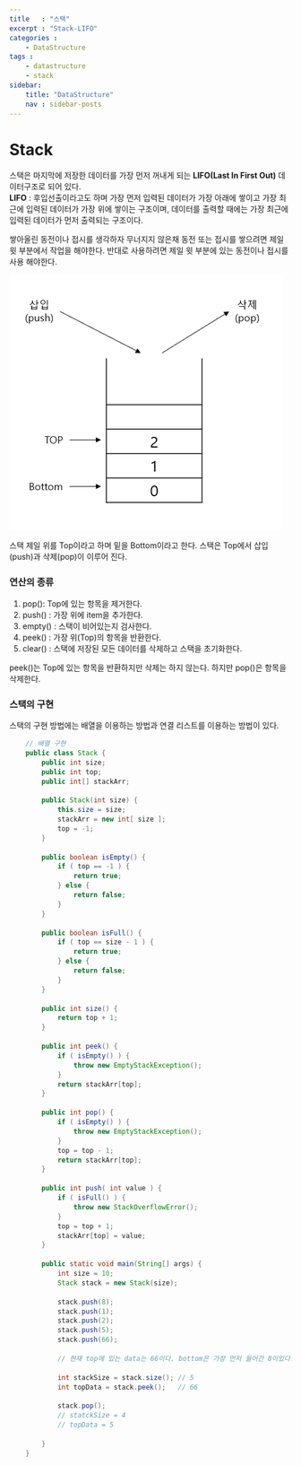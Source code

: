 ```yaml
---
title   : "스택"
excerpt : "Stack-LIFO"
categories : 
    - DataStructure
tags :
    - datastructure
    - stack
sidebar:
    title: "DataStructure"
    nav : sidebar-posts
---
```


# Stack  
스택은 마지막에 저장한 데이터를 가장 먼저 꺼내게 되는 __LIFO(Last In First Out)__ 데이터구조로 되어 있다.  
__LIFO__ : 후입선출이라고도 하며 가장 먼저 입력된 데이터가 가장 아래에 쌓이고 가장 최근에 입력된 데이터가 가장 위에 쌓이는 구조이며, 데이터를 출력할 때에는 가장 최근에 입력된 데이터가 먼저 출력되는 구조이다.  

쌓아올린 동전이나 접시를 생각하자 무너지지 않은채 동전 또는 접시를 쌓으려면 제일 윗 부분에서 작업을 해야한다. 반대로 사용하려면 제일 윗 부분에 있는 동전이나 접시를 사용 해야한다.  

![Stack](/assets/img/ds/stack.PNG)  

스택 제일 위를 Top이라고 하며 밑을 Bottom이라고 한다. 스택은 Top에서 삽입(push)과 삭제(pop)이 이루어 진다.  

### 연산의 종류  
1. pop(): Top에 있는 항목을 제거한다.  
2. push() : 가장 위에 item을 추가한다.  
3. empty() : 스택이 비어있는지 검사한다.  
4. peek() : 가장 위(Top)의 항목을 반환한다.  
5. clear() : 스택에 저장된 모든 데이터를 삭제하고 스택을 초기화한다.  

peek()는 Top에 있는 항목을 반환하지만 삭제는 하지 않는다. 하지만 pop()은 항목을 삭제한다.  

### 스택의 구현  
스택의 구현 방법에는 배열을 이용하는 방법과 연결 리스트를 이용하는 방법이 있다.   

```java
    // 배열 구현
    public class Stack {
        public int size;
        public int top;
        public int[] stackArr;

        public Stack(int size) {
            this.size = size;
            stackArr = new int[ size ];
            top = -1;
        }

        public boolean isEmpty() {
            if ( top == -1 ) {
                return true;
            } else {
                return false;
            }
        }

        public boolean isFull() {
            if ( top == size - 1 ) {
                return true;
            } else {
                return false;
            }
        }

        public int size() {
            return top + 1;
        }

        public int peek() {
            if ( isEmpty() ) {
                throw new EmptyStackException();
            }
            return stackArr[top];
        }

        public int pop() {
            if ( isEmpty() ) {
                throw new EmptyStackException();
            }
            top = top - 1;
            return stackArr[top];
        }

        public int push( int value ) {
            if ( isFull() ) {
                throw new StackOverflowError();
            }
            top = top + 1;
            stackArr[top] = value;
        }

        public static void main(String[] args) {
            int size = 10;
            Stack stack = new Stack(size);

            stack.push(8);
            stack.push(1);
            stack.push(2);
            stack.push(5);
            stack.push(66);
            
            // 현재 top에 있는 data는 66이다. bottom은 가장 먼저 들어간 8이있다.

            int stackSize = stack.size(); // 5
            int topData = stack.peek();   // 66

            stack.pop();
            // statckSize = 4
            // topData = 5

        }
    }
```  

